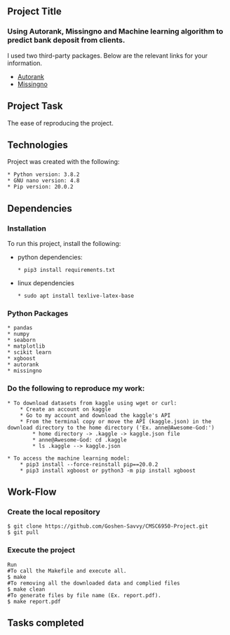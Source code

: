 ## Project Title
### Using Autorank, Missingno and Machine learning algorithm to predict bank deposit from clients.
I used two third-party packages. Below are the relevant links for your information.
* [Autorank](https://pypi.org/project/autorank/#description)
* [Missingno](https://github.com/ResidentMario/missingno)


## Project Task
The ease of reproducing the project.

## Technologies
Project was created with the following:
```
* Python version: 3.8.2
* GNU nano version: 4.8
* Pip version: 20.0.2
```
## Dependencies
### Installation
To run this project, install the following:
* python dependencies:
    ```
    * pip3 install requirements.txt
    ```
* linux dependencies
    ```
    * sudo apt install texlive-latex-base
    ```


### Python Packages
```
* pandas
* numpy
* seaborn	
* matplotlib
* scikit learn
* xgboost
* autorank
* missingno
```

### Do the following to reproduce my work:
```
* To download datasets from kaggle using wget or curl:
    * Create an account on kaggle
    * Go to my account and download the kaggle's API
    * From the terminal copy or move the API (kaggle.json) in the download directory to the home directory ('Ex. anne@Awesome-God:')
        * home directory -> .kaggle -> kaggle.json file 
        * anne@Awesome-God: cd .kaggle
        * ls .kaggle --> kaggle.json
             
* To access the machine learning model:
    * pip3 install --force-reinstall pip==20.0.2
    * pip3 install xgboost or python3 -m pip install xgboost
```

## Work-Flow
### Create the local repository

```
$ git clone https://github.com/Goshen-Savvy/CMSC6950-Project.git
$ git pull
```
### Execute the project

```
Run
#To call the Makefile and execute all.
$ make
#To removing all the downloaded data and complied files
$ make clean
#To generate files by file name (Ex. report.pdf).
$ make report.pdf
```

## Tasks completed      